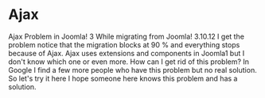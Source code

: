 # Ajax
Ajax Problem in Joomla! 3
While migrating from Joomla! 3.10.12 I get the problem notice that the migration blocks at 90 % and everything stops because of Ajax. Ajax uses extensions and components in Joomla1 but I don't know which one or even more.
How can I get rid of this problem? In Google I find a few more people who have this problem but no real solution.
So let's try it here
I hope someone here knows this problem and has a solution.
